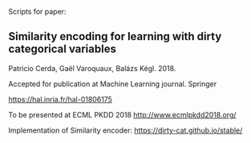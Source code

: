 Scripts for paper:

## Similarity encoding for learning with dirty categorical variables

Patricio Cerda, Gaël Varoquaux, Balázs Kégl. 2018.

Accepted for publication at Machine Learning journal. Springer

https://hal.inria.fr/hal-01806175

To be presented at ECML PKDD 2018
http://www.ecmlpkdd2018.org/


Implementation of Similarity encoder:
https://dirty-cat.github.io/stable/
